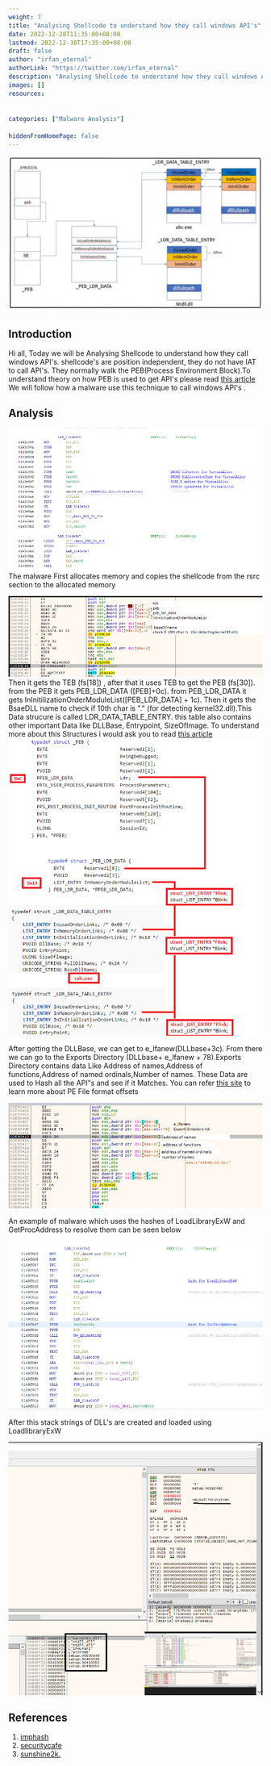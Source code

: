```yaml
---
weight: 7
title: "Analysing Shellcode to understand how they call windows API's"
date: 2022-12-28T11:35:00+08:00
lastmod: 2022-12-30T17:35:00+08:00
draft: false
author: "irfan_eternal"
authorLink: "https://twitter.com/irfan_eternal"
description: "Analysing Shellcode to understand how they call windows API's"
images: []
resources:


categories: ["Malware Analysis"]

hiddenFromHomePage: false
---
```

![image peb](sc0.png)
## Introduction
Hi all, Today we will be Analysing Shellcode to understand how they call windows API's. shellcode's are position independent, they do not have IAT to call API's. They normally walk the PEB(Process Environment Block).To understand theory on how PEB is used to get API's please read [this article](https://imphash.medium.com/windows-process-internals-a-few-concepts-to-know-before-jumping-on-memory-forensics-part-2-4f45022fb1f8) 
We will follow how a malware use this technique to call windows API's .

## Analysis

![shellcode copied](code1.png)
The malware First allocates memory and copies the shellcode from the rsrc section to the allocated memory

![walking the peb](shell2.png)
Then it gets the TEB (fs[18]) , after that it uses TEB to get the PEB (fs[30]). from the PEB it gets PEB_LDR_DATA ([PEB]+0c). from PEB_LDR_DATA  it gets InInitilizationOrderModuleList([PEB_LDR_DATA] + 1c). Then it gets the BsaeDLL name to check if 10th char is "." (for detecting kernel32.dll).This Data strucure is called LDR_DATA_TABLE_ENTRY. this table also contains other important Data like DLLBase, Entrypoint, SizeOfImage. To understand more about this Structures i would ask you to read [this article](https://securitycafe.ro/2015/12/14/introduction-to-windows-shellcode-development-part-2/) 
![Structures](shell6.png)

After getting  the DLLBase, we can get to e_lfanew(DLLbase+3c). From there we can go to the Exports Directory (DLLbase+ e_lfanew + 78).Exports Directory contains data Like  Address of names,Address of functions,Address of named ordinals,Number of names. These Data are used to Hash all the API"s and see if it Matches. You can refer [this site](http://www.sunshine2k.de/reversing/tuts/tut_pe.htm) to learn more about PE File format offsets 

![Getting Data of API hash ](shell3.png)

An example of malware which uses the hashes of LoadLibraryExW and GetProcAddress to resolve them can be seen below

![LoadLibrary & GetProcAddress](code4.png)

After this stack strings of DLL's are created and loaded using LoadlibraryExW

![Stackstrings](code5.png)

## References

1) [imphash](https://imphash.medium.com/windows-process-internals-a-few-concepts-to-know-before-jumping-on-memory-forensics-part-2-4f45022fb1f8) 
2) [securitycafe](https://securitycafe.ro/2015/12/14/introduction-to-windows-shellcode-development-part-2/) 
3) [sunshine2k.](http://www.sunshine2k.de/reversing/tuts/tut_pe.htm)


 
